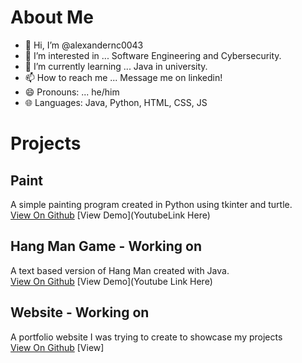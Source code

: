 # About Me
- 👋 Hi, I’m @alexandernc0043
- 👀 I’m interested in ... Software Engineering and Cybersecurity.
- 🌱 I’m currently learning ... Java in university.
- 📫 How to reach me ... Message me on linkedin!
- 😄 Pronouns: ... he/him
- 🌐 Languages: Java, Python, HTML, CSS, JS

<!---
alexandernc0043/alexandernc0043 is a ✨ special ✨ repository because its `README.md` (this file) appears on your GitHub profile.
You can click the Preview link to take a look at your changes.
--->

# Projects

## Paint 

A simple painting program created in Python using tkinter and turtle.\
[View On Github](https://github.com/alexandernc0043/Paint-Program) [View Demo](YoutubeLink Here)

## Hang Man Game - Working on

A text based version of Hang Man created with Java.\
[View On Github](https://github.com/alexandernc0043/HangMan) [View Demo](Youtube Link Here)

## Website - Working on

A portfolio website I was trying to create to showcase my projects\
[View On Github](https://github.com/alexandernc0043/alexandernc0043.github.io) [View]
